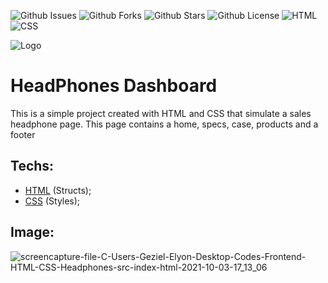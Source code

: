 ![Github Issues](https://img.shields.io/github/issues/programador404/HeadPhones-Dashboard)
![Github Forks](https://img.shields.io/github/forks/programador404/HeadPhones-Dashboard)
![Github Stars](https://img.shields.io/github/stars/programador404/HeadPhones-Dashboard)
![Github License](https://img.shields.io/github/license/programador404/HeadPhones-Dashboard)
![HTML](https://img.shields.io/badge/HTML-components-orange)
![CSS](https://img.shields.io/badge/CSS-styles-yellow)

![Logo](https://user-images.githubusercontent.com/48457700/135769935-4d4a0e69-4e1f-4ec0-8211-0b937540cf7f.png)

<h1>HeadPhones Dashboard</h1>

This is a simple project created with HTML and CSS that simulate a sales headphone page. This page contains a home, specs, case, products and a footer

## Techs:
- [HTML](https://developer.mozilla.org/pt-BR/docs/Web/HTML) (Structs); 
- [CSS](https://developer.mozilla.org/pt-BR/docs/Web/CSS) (Styles);

## Image:
![screencapture-file-C-Users-Geziel-Elyon-Desktop-Codes-Frontend-HTML-CSS-Headphones-src-index-html-2021-10-03-17_13_06](https://user-images.githubusercontent.com/48457700/135770023-6f897611-c8bf-4506-96b7-2d957cf87870.png)
